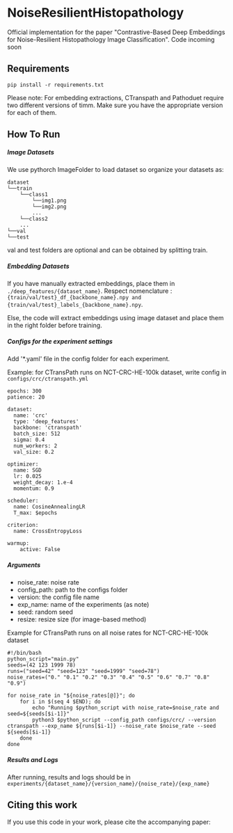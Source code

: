 # NoiseResilientHistopathology
Official implementation for the paper "Contrastive-Based Deep Embeddings for Noise-Resilient Histopathology Image Classification". Code incoming soon

## Requirements
```console
pip install -r requirements.txt
```

Please note: For embedding extractions, CTranspath and Pathoduet require two different versions of timm. Make sure you have the appropriate version for each of them.

## How To Run
##### Image Datasets
We use pythorch ImageFolder to load dataset so organize your datasets as:
```console
dataset
└──train
    └──class1
        └──img1.png
        └──img2.png
        ...
    └──class2
    ...
└──val
└──test
```
val and test folders are optional and can be obtained by splitting train.

##### Embedding Datasets
If you have manually extracted embeddings, place them in ```./deep_features/{dataset_name}```. Respect nomenclature : ```{train/val/test}_df_{backbone_name}.npy and {train/val/test}_labels_{backbone_name}.npy```.

Else, the code will extract embeddings using image dataset and place them in the right folder before training.

##### Configs for the experiment settings
Add '*.yaml' file in the config folder for each experiment.

Example: for CTransPath runs on NCT-CRC-HE-100k dataset, write config in ```configs/crc/ctranspath.yml```
```console
epochs: 300
patience: 20

dataset:
  name: 'crc'
  type: 'deep_features'
  backbone: 'ctranspath'
  batch_size: 512
  sigma: 0.4
  num_workers: 2
  val_size: 0.2
  
optimizer:
  name: SGD
  lr: 0.025
  weight_decay: 1.e-4
  momentum: 0.9

scheduler:
  name: CosineAnnealingLR
  T_max: $epochs

criterion:
  name: CrossEntropyLoss

warmup:
    active: False
```

##### Arguments
* noise_rate: noise rate
* config_path: path to the configs folder
* version: the config file name
* exp_name: name of the experiments (as note)
* seed: random seed
* resize: resize size (for image-based method)

Example for CTransPath runs on all noise rates for NCT-CRC-HE-100k dataset 
```console
#!/bin/bash
python_script="main.py"
seeds=(42 123 1999 78)
runs=("seed=42" "seed=123" "seed=1999" "seed=78")
noise_rates=("0." "0.1" "0.2" "0.3" "0.4" "0.5" "0.6" "0.7" "0.8" "0.9")

for noise_rate in "${noise_rates[@]}"; do
    for i in $(seq 4 $END); do 
        echo "Running $python_script with noise_rate=$noise_rate and seed=${seeds[$i-1]}"
        python3 $python_script --config_path configs/crc/ --version ctranspath --exp_name ${runs[$i-1]} --noise_rate $noise_rate --seed ${seeds[$i-1]}
    done
done
```


##### Results and Logs
After running, results and logs should be in ```experiments/{dataset_name}/{version_name}/{noise_rate}/{exp_name}```


## Citing this work
If you use this code in your work, please cite the accompanying paper:

```

```
